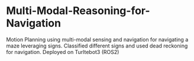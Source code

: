 # Multi-Modal-Reasoning-for-Navigation
Motion Planning using multi-modal sensing and navigation for navigating a maze leveraging signs. Classified different signs and used dead reckoning for navigation. Deployed on Turltebot3 (ROS2)

